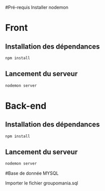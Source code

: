 #Pré-requis
Installer nodemon 
# Front

## Installation des dépendances

```sh
npm install
```

## Lancement du serveur

```sh
nodemon server
```


# Back-end

## Installation des dépendances

```sh
npm install
```

## Lancement du serveur

```sh
nodemon server
```

#Base de donnée MYSQL

Importer le fichier groupomania.sql